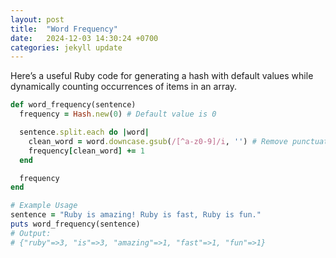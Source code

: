 ```yaml
---
layout: post
title:  "Word Frequency"
date:   2024-12-03 14:30:24 +0700
categories: jekyll update
---
```

Here’s a useful Ruby code for generating a hash with default values while dynamically counting occurrences of items in an array.

```ruby
def word_frequency(sentence)
  frequency = Hash.new(0) # Default value is 0

  sentence.split.each do |word|
    clean_word = word.downcase.gsub(/[^a-z0-9]/i, '') # Remove punctuation
    frequency[clean_word] += 1
  end

  frequency
end

# Example Usage
sentence = "Ruby is amazing! Ruby is fast, Ruby is fun."
puts word_frequency(sentence)
# Output:
# {"ruby"=>3, "is"=>3, "amazing"=>1, "fast"=>1, "fun"=>1}
```
